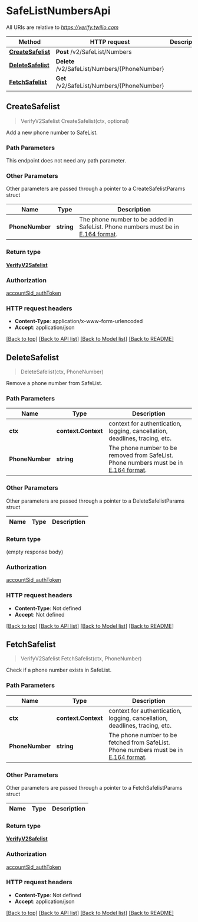 # SafeListNumbersApi

All URIs are relative to *https://verify.twilio.com*

Method | HTTP request | Description
------------- | ------------- | -------------
[**CreateSafelist**](SafeListNumbersApi.md#CreateSafelist) | **Post** /v2/SafeList/Numbers | 
[**DeleteSafelist**](SafeListNumbersApi.md#DeleteSafelist) | **Delete** /v2/SafeList/Numbers/{PhoneNumber} | 
[**FetchSafelist**](SafeListNumbersApi.md#FetchSafelist) | **Get** /v2/SafeList/Numbers/{PhoneNumber} | 



## CreateSafelist

> VerifyV2Safelist CreateSafelist(ctx, optional)



Add a new phone number to SafeList.

### Path Parameters

This endpoint does not need any path parameter.

### Other Parameters

Other parameters are passed through a pointer to a CreateSafelistParams struct


Name | Type | Description
------------- | ------------- | -------------
**PhoneNumber** | **string** | The phone number to be added in SafeList. Phone numbers must be in [E.164 format](https://www.twilio.com/docs/glossary/what-e164).

### Return type

[**VerifyV2Safelist**](VerifyV2Safelist.md)

### Authorization

[accountSid_authToken](../README.md#accountSid_authToken)

### HTTP request headers

- **Content-Type**: application/x-www-form-urlencoded
- **Accept**: application/json

[[Back to top]](#) [[Back to API list]](../README.md#documentation-for-api-endpoints)
[[Back to Model list]](../README.md#documentation-for-models)
[[Back to README]](../README.md)


## DeleteSafelist

> DeleteSafelist(ctx, PhoneNumber)



Remove a phone number from SafeList.

### Path Parameters


Name | Type | Description
------------- | ------------- | -------------
**ctx** | **context.Context** | context for authentication, logging, cancellation, deadlines, tracing, etc.
**PhoneNumber** | **string** | The phone number to be removed from SafeList. Phone numbers must be in [E.164 format](https://www.twilio.com/docs/glossary/what-e164).

### Other Parameters

Other parameters are passed through a pointer to a DeleteSafelistParams struct


Name | Type | Description
------------- | ------------- | -------------

### Return type

 (empty response body)

### Authorization

[accountSid_authToken](../README.md#accountSid_authToken)

### HTTP request headers

- **Content-Type**: Not defined
- **Accept**: Not defined

[[Back to top]](#) [[Back to API list]](../README.md#documentation-for-api-endpoints)
[[Back to Model list]](../README.md#documentation-for-models)
[[Back to README]](../README.md)


## FetchSafelist

> VerifyV2Safelist FetchSafelist(ctx, PhoneNumber)



Check if a phone number exists in SafeList.

### Path Parameters


Name | Type | Description
------------- | ------------- | -------------
**ctx** | **context.Context** | context for authentication, logging, cancellation, deadlines, tracing, etc.
**PhoneNumber** | **string** | The phone number to be fetched from SafeList. Phone numbers must be in [E.164 format](https://www.twilio.com/docs/glossary/what-e164).

### Other Parameters

Other parameters are passed through a pointer to a FetchSafelistParams struct


Name | Type | Description
------------- | ------------- | -------------

### Return type

[**VerifyV2Safelist**](VerifyV2Safelist.md)

### Authorization

[accountSid_authToken](../README.md#accountSid_authToken)

### HTTP request headers

- **Content-Type**: Not defined
- **Accept**: application/json

[[Back to top]](#) [[Back to API list]](../README.md#documentation-for-api-endpoints)
[[Back to Model list]](../README.md#documentation-for-models)
[[Back to README]](../README.md)

